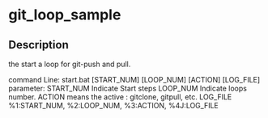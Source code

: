 # git_loop_sample

## Description 
the start a loop for git-push and pull.

command Line: start.bat [START_NUM] [LOOP_NUM] [ACTION] [LOG_FILE]
parameter:
    START_NUM Indicate Start steps
    LOOP_NUM  Indicate loops number.
    ACTION    means the active : gitclone, gitpull, etc.
    LOG_FILE   
    %1:START_NUM, %2:LOOP_NUM, %3:ACTION, %4J:LOG_FILE